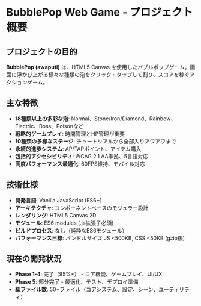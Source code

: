 # BubblePop Web Game - プロジェクト概要

## プロジェクトの目的
**BubblePop (awaputi)** は、HTML5 Canvas を使用したバブルポップゲーム。画面に浮かび上がる様々な種類の泡をクリック・タップして割り、スコアを稼ぐアクションゲーム。

## 主な特徴
- **18種類以上の多彩な泡**: Normal、Stone/Iron/Diamond、Rainbow、Electric、Boss、Poisonなど
- **戦略的ゲームプレイ**: 時間管理とHP管理が重要
- **10種類の多様なステージ**: チュートリアルから全部入りアワアワまで
- **永続的進歩システム**: AP/TAPポイント、アイテム購入
- **包括的アクセシビリティ**: WCAG 2.1 AA準拠、5言語対応
- **高度パフォーマンス最適化**: 60FPS維持、モバイル対応

## 技術仕様
- **開発言語**: Vanilla JavaScript (ES6+)
- **アーキテクチャ**: コンポーネントベースのモジュラー設計
- **レンダリング**: HTML5 Canvas 2D
- **モジュール**: ES6 modules (.js拡張子必須)
- **ビルドプロセス**: なし（純粋なES6モジュール）
- **パフォーマンス目標**: バンドルサイズ JS <500KB, CSS <50KB (gzip後)

## 現在の開発状況
- **Phase 1-4**: 完了（95%+） - コア機能、ゲームプレイ、UI/UX
- **Phase 5**: 部分完了 - 最適化、テスト、デプロイ準備
- **総ファイル数**: 50+ファイル（コアシステム、設定、シーン、ユーティリティ）